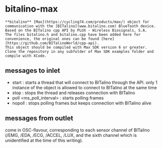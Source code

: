 # bitalino-max
```
**bitalino** [Max](https://cycling74.com/products/max/) object for communication with the [BITalino](www.bitalino.com) BlueTooth device.
Based on the BITalino cpp API by PLUX - Wireless Biosignals, S.A.
The files bitalino.h and bitalino.cpp have been added here for convenience, the original ones can be found [here](https://github.com/BITalinoWorld/cpp-api).
This object should be compiled with Max SDK version 6 or greater.
Clone the repository in any subfolder of Max SDK examples folder and compile with XCode.
```
## messages to inlet

- start : starts a thread that will connect to BITalino through the API. only 1 instance of the object is allowed to connect to BITalino at the same time
- stop : stops the thread and releases connection with BITalino
- poll <ms_poll_interval> : starts polling frames
- nopoll : stops polling frames but keeps connection with BITalino alive

## messages from outlet

come in OSC-flavour, corresponding to each sensor channel of BITalino (/EMG, /EDA, /ECG, /ACCEL, /LUX, and the sixth channel which is unidentified at the time of this writing).
